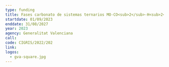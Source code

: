 ```yaml
---
type: funding
title: Fases carbonato de sistemas ternarios MO-CO<sub>2</sub>-H<sub>2</sub>O (M=Mg, Ca) bajo distintas condiciones termodinámicas
startdate: 01/09/2023
enddate: 31/08/2027
year: 2023
agency: Generalitat Valenciana
call:
code: CIGRIS/2022/202
link:
logos:
  - gva-square.jpg
---
```

